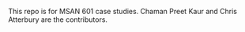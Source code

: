 This repo is for MSAN 601 case studies.
Chaman Preet Kaur and Chris Atterbury are the contributors.

